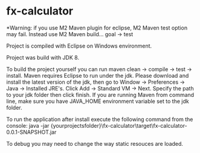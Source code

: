 # fx-calculator

*Warning: if you use M2 Maven plugin for eclipse, M2 Maven test option may fail. Instead use M2 Maven build... goal -> test

Project is compiled with Eclipse on Windows environment.

Project was build with JDK 8.

To build the project yourself you can run maven clean -> compile -> test -> install. Maven requires Eclipse to run under the jdk. 
Please download and install the latest version of the jdk, then go to Window -> Preferences -> Java -> Installed JRE's. 
Click Add -> Standard VM -> Next. Specify the path to your jdk folder then click finish.
If you are running Maven from command line, make sure you have JAVA_HOME environment variable set to the jdk folder.

To run the application after install execute the following command from the console: 
java -jar {yourprojectsfolder}\fx-calculator\target\fx-calculator-0.0.1-SNAPSHOT.jar

To debug you may need to change the way static resouces are loaded.
